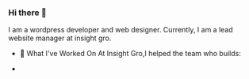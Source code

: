 ### Hi there 👋
I am a wordpress developer and web designer. Currently, I am a lead website manager at insight gro.

- 🔭 What I've Worked On
At Insight  Gro,I helped the team who builds:


- 
<!--
**Flexus-dev/Flexus-Dev** is a ✨ _special_ ✨ repository because its `README.md` (this file) appears on your GitHub profile.


- 🔭 I’m currently working on ...
- 🌱 I’m currently learning ...
- 👯 I’m looking to collaborate on ...
- 🤔 I’m looking for help with ...
- 💬 Ask me about ...
- 📫 How to reach me: ...
- 😄 Pronouns: ...
- ⚡ Fun fact: ...
-->
